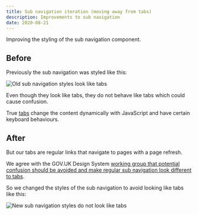 ```yaml
---
title: Sub navigation iteration (moving away from tabs)
description: Improvements to sub navigation
date: 2020-08-21
---
```


Improving the styling of the sub navigation component.

## Before

Previously the sub navigation was styled like this:

![](old.png "Old sub navigation styles look like tabs")

Even though they look like tabs, they do not behave like tabs which could cause confusion.

True [tabs](https://design-system.service.gov.uk/components/tabs/) change the content dynamically with JavaScript and have certain keyboard behaviours.

## After

But our tabs are regular links that navigate to pages with a page refresh.

We agree with the GOV.UK Design System [working group that potential confusion should be avoided and make regular sub navigation look different to tabs](https://github.com/alphagov/govuk-design-system-backlog/issues/138#issuecomment-391748131).

So we changed the styles of the sub navigation to avoid looking like tabs like this:

![](new.png "New sub navigation styles do not look like tabs")
